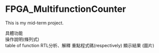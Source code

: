 # FPGA_MultifunctionCounter
This is my mid-term project.

具體功能  
  操作說明(條列式)  
  table of function
  RTL分析、解釋
  重點程式碼(respectively)
  顯示結果 (圖片)
